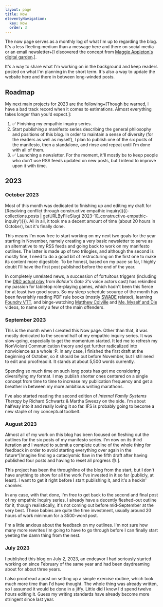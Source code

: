 ```yaml
---
layout: page
title: Now
eleventyNavigation:
  key: Now
  order: 3
---
```


The now page serves as a monthly log of what I'm up to regarding the blog. It's a less fleeting medium than a message here and there on social media or an email newsletter+[I discovered the concept from [Maggie Appleton's digital garden](https://maggieappleton.com/now).].

It's a way to share what I'm working on in the background and keep readers posted on what I'm planning in the short term. It's also a way to update the website here and there in between long-winded posts.

## Roadmap

My next main projects for 2023 are the following+[Though be warned, I have a bad track record when it comes to estimations. Almost everything takes longer than you'd expect.]:

1. <span class="completed">✅ Finishing my empathic inquiry series.</span>
2. Start publishing a manifesto series describing the general philosophy and positions of this blog. In order to maintain a sense of diversity (for the readers as well as myself), I plan to publish one of the six posts of the manifesto, then a standalone, and rinse and repeat until I'm done with all of them.
3. <span class="completed">✅ Launching a newsletter. For the moment, it'll mostly be to keep people who don't use RSS feeds updated on new posts, but I intend to improve upon it with time.</span>

## 2023

### October 2023

Most of this month was dedicated to finishing up and editing my draft for [Resolving conflict through constructive empathic inquiry]({{- collections.posts | getURLByFileSlug('2023-10_constructive-empathic-inquiry')}}). All in all, it took me a decent amount of time (about 20 hours in October), but it's finally done.

This means I'm now free to start working on my next two goals for the year starting in November, namely creating a very basic newsletter to serve as an alternative to my RSS feeds and going back to work on my manifesto outlines. The latter is made up of two trilogies, and although the second is mostly fine, I need to do a good bit of restructuring on the first one to make its content more digestible. To be honest, based on my pace so far, I highly doubt I'll have the first post published before the end of the year.

In completely unrelated news, a succession of fortuitous triggers (including the [D&D actual play](https://www.youtube.com/playlist?list=PLHv5CBoZYv4VQSb6e64P4e4gUXrgNsgq5) from *Baldur's Gate 3*'s voice actors cast) has rekindled my passion for tabletop role-playing games, which hadn't been this fierce for at least two good years. So my sleep schedule scourge of the month has been feverishly reading PDF rule books (mostly [SWADE](https://peginc.com/new-to-savage-worlds-start-here/) related), learning [Foundry VTT](https://foundryvtt.com/), and binge-watching [Matthew Colville](https://www.youtube.com/@mcolville) and [Me, Myself and Die](https://www.youtube.com/playlist?list=PLDvunq75UfH_GAUWYcYSGL_vftZG0nzR-) videos, to name only a few of the main offenders.

### September 2023

This is the month when I created this Now page. Other than that, it was mostly dedicated to the second half of my empathic inquiry series. It was slow-going, especially to get the momentum started. It led me to refresh my NonViolent Communication theory and get further radicalized into nonviolence as a whole :P. In any case, I finished the first draft at the beginning of October, so it should be out before November, but I still need to edit and proofread it. It stands at about 5,500 words currently.

Spending so much time on such long posts has got me considering diversifying my format. I may publish shorter ones centered on a single concept from time to time to increase my publication frequency and get a breather in between my more ambitious writing marathons.

I've also started reading the second edition of _Internal Family Systems Therapy_ by Richard Schwartz & Martha Sweezy on the side. I'm about halfway into it and really loving it so far. IFS is probably going to become a new staple of my conceptual toolbelt.

### August 2023

Almost all of my work on this blog has been focused on fleshing out the outlines for the six posts of my manifesto series. I'm now on its third iteration and I wanted to submit a complete outline of the whole thing for feedback in order to avoid starting everything over again in the future^[Imagine finding a cataclysmic flaw in the fifth draft after having published four posts and having to reset all progress 😰.].

This project has been the throughline of the blog from the start, but I don't have anything to show for all the work I've invested in it so far (publicly, at least). I want to get it right before I start publishing it, and it's a heckin' chonker.

In any case, with that done, I'm free to get back to the second and final post of my empathic inquiry series. I already have a decently fleshed-out outline for it, though realistically, it's not coming out before mid-September at the very best. These babies are quite the time investment, usually around 20 hours of work minimum for a 3500-word post.

I'm a little anxious about the feedback on my outlines. I'm not sure how many more rewrites I'm going to have to go through before I can finally start yeeting the damn thing from the nest.

### July 2023

I published this blog on July 2, 2023, an endeavor I had seriously started working on since February of the same year and had been daydreaming about for about three years.

I also proofread a post on setting up a simple exercise routine, which took much more time than I'd have thought. The whole thing was already written, so I assumed it would be done in a jiffy. Little did I know I'd spend twelve hours editing it. Guess my writing standards have already become more stringent since last year.
